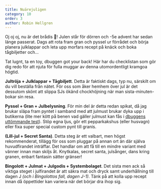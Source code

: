 ```yaml
---
title: Nuärejuligen
category: 10
order: 3
author: Robin Hellgren
---
```


Oj oj oj, nu är det brådis 🎄! Julen står för dörren och -5e advent har sedan länge passerat. Dags att rota fram gran och pyssel ur förrådet och börja planera julklappar och leta upp morfars recept på knäck och boka tågbiljetter och…

Tat lugnt, ta en toy, dbuggen got your back! Här har du checklistan som gör dig redo för att njuta för fulla muggar av denna utomordentligt kramgoa högtid.

__Jultröja + Julklappar + Tågbiljett__.
Detta är faktiskt dags, typ nu, särskilt om du vill beställa från nätet. För oss som åker hemhem över jul är det dessutom skönt att slippa SJs ökänd chockhöjning när man sista-minuten-bokar sin resa.


__Pyssel + Gran + Julbelysning__.
För min del är detta redan spikat, då jag brukar släpa fram pyntet i samband med att julmust brukar dyka upp i butikerna (lite mer kött på benen vad gäller julmust kan fås i <a href="http://dbu.gg/julmust/">dbuggens uttömmande test</a>). Stöp egna ljus, gör ett pepparkakshus (eller husvagn) eller fixa super special custom pynt till granis.


__(Lill-jul + Secret Santa)__.
Detta steg är ett valbart, men högst rekommenderat, tillägg för oss som pluggar på annan ort än där själva huvudfirandet inträffar. Det handlar om att få till en mindre variant med vänner innan man skiljs åt. Knytkalas, secret santa, julsånger, dans kring granen, enbart fantasin sätter gränser!


__Bingolott + Julmat + Julgodis + Systembolaget__.
Det sista men ack så viktiga steget i julfirandet är att säkra mat och dryck samt underhållning till dagen J *(och i Bingolottos fall, dagen J-1)*. Tänk på att kolla upp recept innan då öppettider kan variera när det börjar dra ihop sig.

